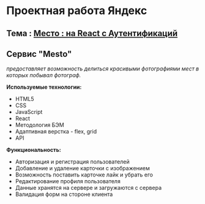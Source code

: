 # Проектная работа Яндекс

## Тема : [Место : на React с Аутентификаций](https://jon666grid.github.io/react-mesto-auth/)

## Сервис "Mesto"
*предоставляет возможность делиться красивыми фотографиями мест в которых побывал фотограф.*

**Используемые технологии:**

* HTML5
* CSS
* JavaScript
* React
* Методология БЭМ
* Адаптивная верстка - flex, grid
* API

**Функциональность:**
* Авторизация и регистрация пользователей
* Добавление и удаление карточки с изображением
* Возможность поставить карточке лайк и убрать его
* Редактирование профиля пользователя
* Данные хранятся на сервере и загружаются с сервера
* Валидация форм на стороне клиента
